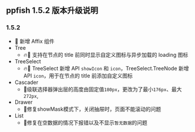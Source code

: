 ## ppfish 1.5.2 版本升级说明

### 1.5.2

- 🎊 新增 Affix 组件
- Tree
  - 🔥🔨 支持在节点的 title 前同时显示自定义图标与异步加载的 loading 图标
- TreeSelect
  - 🔥🎊 TreeSelect 新增 API `showIcon` 和 `icon`，TreeSelect.TreeNode 新增 API `icon`，用于在节点的 title 前添加自定义图标
- Cascader
  - 🔨级联选择器弹出层的高度由固定值`180px`，更改为了最小`176px`、最大`272px`,
- Drawer
  - 🐛修复showMask模式下，关闭抽屉时，页面不能滚动的问题
- List
  - 🐛修复在空数据的情况下报错以及不显示`暂无数据`的问题
